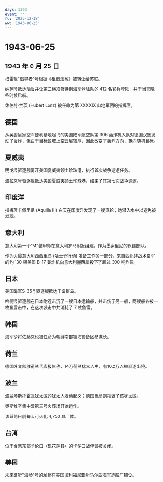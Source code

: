 ```yaml
---
days: 1393
event: ''
ru: '2025-12-18'
ww: '1943-06-25'
---
```


# 1943-06-25

## 1943 年 6 月 25 日

扫雷舰"倡导者"号根据《租借法案》被转让给苏联。

纳珂号抵达瑙鲁并让第二横须贺特别海军登陆队的 412
名官兵登陆，并于当天晚些时候启航。

休伯特·兰茨 (Hubert Lanz) 被任命为第 XXXXIX 山地军团的指挥官。

## 德国

从英国皇家空军瑟利基地起飞的美国陆军航空队第 306
轰炸机大队对德国汉堡发动了轰炸，但由于目标区域上空云层较厚，因此改变了轰炸方向，转向随机目标。

## 夏威夷

明戈号驱逐舰离开美国夏威夷领土珍珠港，执行首次战争巡逻任务。

波拉克号驱逐舰抵达美国夏威夷领土珍珠港，结束了其第七次战争巡逻。

## 印度洋

指挥官卡佩里尼 (Aquilla III)
白天在印度洋发现了一艘货轮；她潜入水中以避免被发现。

## 意大利

意大利第一个"M"装甲师在意大利罗马附近组建，作为墨索里尼的保镖部队。

作为入侵意大利西西里岛 (哈士奇行动)
准备工作的一部分，来自西北非战术空军的约 130 架美国 B-17
轰炸机向意大利墨西拿投下了超过 300 吨炸弹。

## 日本

美国海军S-35号驱逐舰抵达千岛群岛。

哈德号驱逐舰在日本附近击沉了一艘日本运输船，并击伤了另一艘，两艘船各被一枚鱼雷击中，在这次袭击中共消耗了
7 枚鱼雷。

## 韩国

海军少将佐藤克也被任命为朝鲜南部镇海警备区参谋长。

## 荷兰

德国外交部驻荷兰代表报告称，14万荷兰犹太人中，有10.2万人被驱逐出境。

## 波兰

波兰琴斯托霍瓦犹太区的犹太人发动起义；德国当局则摧毁了该犹太区。

奥斯维辛集中营第三号火葬场开始运作。

该营地目前每天可火化 4,756 具尸体。

## 台湾

位于台湾东部卡伦口（现花莲县）的卡伦口战俘营被关闭。

## 美国

未来潜艇"海参"号的龙骨在美国加利福尼亚州马尔岛海军造船厂铺设。